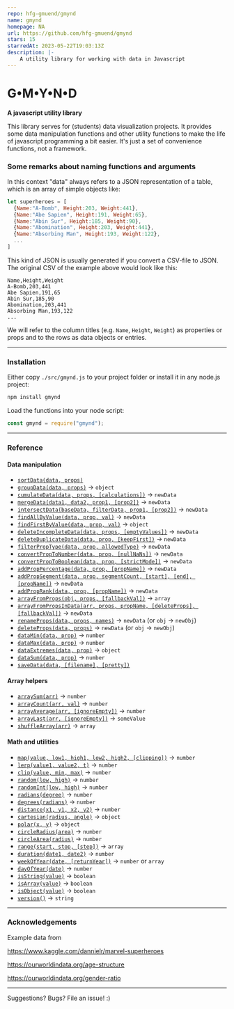 ```yaml
---
repo: hfg-gmuend/gmynd
name: gmynd
homepage: NA
url: https://github.com/hfg-gmuend/gmynd
stars: 15
starredAt: 2023-05-22T19:03:13Z
description: |-
    A utility library for working with data in Javascript
---
```


# G•M•Y•N•D

**A javascript utility library**

This library serves for (students) data visualization projects. It provides some data manipulation functions and other utility functions to make the life of javascript programming a bit easier. It's just a set of convenience functions, not a framework.

### Some remarks about naming functions and arguments

In this context "data" always refers to a JSON representation of a table, which is an array of simple objects like:
```javascript
let superheroes = [ 
  {Name:"A-Bomb", Height:203, Weight:441},
  {Name:"Abe Sapien", Height:191, Weight:65},
  {Name:"Abin Sur", Height:185, Weight:90},
  {Name:"Abomination", Height:203, Weight:441},
  {Name:"Absorbing Man", Height:193, Weight:122},
  ...
]
```
This kind of JSON is usually generated if you convert a CSV-file to JSON. The original CSV of the example above would look like this:
```csv
Name,Height,Weight
A-Bomb,203,441
Abe Sapien,191,65
Abin Sur,185,90
Abomination,203,441
Absorbing Man,193,122
...
```

We will refer to the column titles (e.g. `Name`, `Height`, `Weight`) as properties or props and to the rows as data objects or entries.

---------------------------------

### Installation
Either copy `./src/gmynd.js` to your project folder or install it in any node.js project:
```javascript
npm install gmynd
```
Load the functions into your node script:
```javascript
const gmynd = require("gmynd");
```

---------------------------------

### Reference

#### Data manipulation

- [`sortData(data, props)`](docs/sortData.md)
- [`groupData(data, props)`](docs/groupData.md) -> `object`
- [`cumulateData(data, props, [calculations])`](docs/cumulateData.md) -> `newData`
- [`mergeData(data1, data2, prop1, [prop2])`](docs/mergeData.md) -> `newData`
- [`intersectData(baseData, filterData, prop1, [prop2])`](docs/intersectData.md) -> `newData`
- [`findAllByValue(data, prop, val)`](docs/findAllByValue.md) -> `newData`
- [`findFirstByValue(data, prop, val)`](docs/findFirstByValue.md) -> `object`
- [`deleteIncompleteData(data, props, [emptyValues])`](docs/deleteIncompleteData.md) -> `newData`
- [`deleteDuplicateData(data, prop, [keepFirst])`](docs/deleteDuplicateData.md) -> `newData`
- [`filterPropType(data, prop, allowedType)`](docs/filterPropType.md) -> `newData`
- [`convertPropToNumber(data, prop, [nullNaNs])`](docs/convertPropToNumber.md) -> `newData`
- [`convertPropToBoolean(data, prop, [strictMode])`](docs/convertPropToBoolean.md) -> `newData`
- [`addPropPercentage(data, prop, [propName])`](docs/addPropPercentage.md) -> `newData`
- [`addPropSegment(data, prop, segmentCount, [start], [end], [propName])`](docs/addPropSegment.md)  -> `newData`
- [`addPropRank(data, prop, [propName])`](docs/addPropRank.md) -> `newData`
- [`arrayFromProps(obj, props, [fallbackVal])`](docs/arrayFromProps.md) -> `array`
- [`arrayFromPropsInData(arr, props, propName, [deleteProps], [fallbackVal])`](docs/arrayFromPropsInData.md) -> `newData`
- [`renameProps(data, props, names)`](docs/renameProps.md) -> `newData` (or `obj` -> `newObj`)
- [`deleteProps(data, props)`](docs/deleteProps.md) -> `newData` (or `obj` -> `newObj`)
- [`dataMin(data, prop)`](docs/dataMin.md) -> `number`
- [`dataMax(data, prop)`](docs/dataMax.md) -> `number`
- [`dataExtremes(data, prop)`](docs/dataExtremes.md) -> `object`
- [`dataSum(data, prop)`](docs/dataSum.md) -> `number`
- [`saveData(data, [filename], [pretty])`](docs/saveData.md)


#### Array helpers

- [`arraySum(arr)`](docs/arraySum.md) -> `number`
- [`arrayCount(arr, val)`](docs/arrayCount.md) -> `number`
- [`arrayAverage(arr, [ignoreEmpty])`](docs/arrayAverage.md) -> `number`
- [`arrayLast(arr, [ignoreEmpty])`](docs/arrayLast.md) -> `someValue`
- [`shuffleArray(arr)`](docs/shuffleArray.md) -> `array`


#### Math and utilities

- [`map(value, low1, high1, low2, high2, [clipping])`](docs/map.md) -> `number`
- [`lerp(value1, value2, t)`](docs/lerp.md) -> `number`
- [`clip(value, min, max)`](docs/clip.md) -> `number`
- [`random(low, high)`](docs/random.md) -> `number`
- [`randomInt(low, high)`](docs/randomInt.md) -> `number`
- [`radians(degree)`](docs/radians.md) -> `number`
- [`degrees(radians)`](docs/degrees.md) -> `number`
- [`distance(x1, y1, x2, y2)`](docs/distance.md) -> `number`
- [`cartesian(radius, angle)`](docs/cartesian.md) -> `object`
- [`polar(x, y)`](docs/polar.md) -> `object`
- [`circleRadius(area)`](docs/circleRadius.md) -> `number`
- [`circleArea(radius)`](docs/circleArea.md) -> `number`
- [`range(start, stop, [step])`](docs/range.md) -> `array`
- [`duration(date1, date2)`](docs/duration.md) -> `number`
- [`weekOfYear(date, [returnYear])`](docs/weekOfYear.md) -> `number` or `array`
- [`dayOfYear(date)`](docs/dayOfYear.md) -> `number`
- [`isString(value)`](docs/isString.md) -> `boolean`
- [`isArray(value)`](docs/isArray.md) -> `boolean`
- [`isObject(value)`](docs/isObject.md) -> `boolean`
- [`version()`](docs/version.md) -> `string`

---------------------------------

### Acknowledgements

Example data from 

https://www.kaggle.com/dannielr/marvel-superheroes

https://ourworldindata.org/age-structure

https://ourworldindata.org/gender-ratio

---------------------------------

Suggestions? Bugs? File an issue! :)



